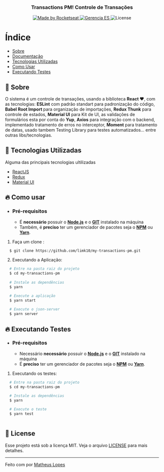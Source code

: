
<h3 align="center">
    <br><br>
    <b>Transactions PM! Controle de Transações</b> 
</h3>

<p align="center">
<a href="https://www.linkedin.com/in/matheus-lopes-394240151/">
    <img alt="Made by Rocketseat" src="https://img.shields.io/badge/made%20by-Matheus Lopes-%237519C1">
  </a>
  <a href="https://pt-br.reactjs.org/">
    <img alt="Gerencia ES" src="https://img.shields.io/badge/made%20with-React-%237519C1">
  </a>
  <a>
  <img alt="License" src="https://img.shields.io/github/license/vitorserrano/ecoleta?color=%237519C1">
</p>

# Índice

- [Sobre](#sobre)
- [Documentação](#documentacao)
- [Tecnologias Utilizadas](#tecnologias-utilizadas)
- [Como Usar](#como-usar)
- [Executando Testes](#executando-testes)

<a id="sobre"></a>

## :bookmark: Sobre


O sistema é um controle de transações, usando a biblioteca <b>React ❤</b>, com as tecnologias: <b>ESLint</b> com padrão standart para padronização do código, <b>Babel Root Import </b> para organização de importações, <b>Redux Thunk</b> para controle de estados, <b>Material UI</b> para Kit de UI, as validações de formulários esta por conta do <b>Yup</b>, <b>Axios</b> para integração com o backend, implementado tratamento de erros no interceptor, <b>Moment</b> para tratamento de datas, usado tambem Testing Library para testes automatizados... entre outras libs/tecnologias.

<a id="documentacao"></a>


## :rocket: Tecnologias Utilizadas

Alguma das principais tecnologias ultilizadas

- [ReactJS](https://reactjs.org/)
- [Redux](https://redux.js.org/)
- [Material UI](https://material-ui.com/pt/)

<a id="tecnologias-utilizadas"></a>


## :fire: Como usar

- ### **Pré-requisitos**

  - É **necessário** possuir o **[Node.js](https://nodejs.org/en/)** e o  **[GIT](https://git-scm.com/)** instalado na máquina
  - Também, é **preciso** ter um gerenciador de pacotes seja o **[NPM](https://www.npmjs.com/)** ou **[Yarn](https://yarnpkg.com/)**.

1. Faça um clone :

```sh
  $ git clone https://github.com/limk10/my-transactions-pm.git
```

2. Executando a Aplicação:

```sh
  # Entre na pasta raiz do projeto
  $ cd my-transactions-pm
    
  # Instale as dependências
  $ yarn

  # Execute a aplicação
  $ yarn start
  
  # Execute o json-server
  $ yarn server
```

<a id="como-usar"></a>

## :fire: Executando Testes

- ### **Pré-requisitos**

  - Necessário **necessário** possuir o **[Node.js](https://nodejs.org/en/)** e o  **[GIT](https://git-scm.com/)** instalado na máquina
  - É **preciso** ter um gerenciador de pacotes seja o **[NPM](https://www.npmjs.com/)** ou **[Yarn](https://yarnpkg.com/)**.


1. Executando os testes:

```sh
  # Entre na pasta raiz do projeto
  $ cd my-transactions-pm
    
  # Instale as dependências
  $ yarn

  # Execute o teste
  $ yarn test
  
```

<a id="executando-testes"></a>


## :memo: License

Esse projeto está sob a licença MIT. Veja o arquivo [LICENSE](LICENSE.md) para mais detalhes.

---

Feito com por [Matheus Lopes](https://github.com/limk10)

